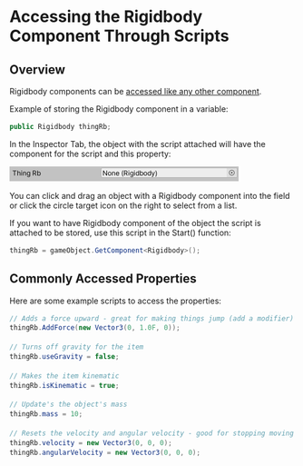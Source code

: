 # Accessing the Rigidbody Component Through Scripts

## Overview

Rigidbody components can be [accessed like any other component](../../select/components/accessing-attributes.md).

Example of storing the Rigidbody component in a variable:

```csharp
public Rigidbody thingRb;
```

In the Inspector Tab, the object with the script attached will have the component for the script and this property:

![](../../.gitbook/assets/image%20%28170%29.png)

You can click and drag an object with a Rigidbody component into the field or click the circle target icon on the right to select from a list.

If you want to have Rigidbody component of the object the script is attached to be stored, use this script in the Start\(\) function:

```csharp
thingRb = gameObject.GetComponent<Rigidbody>();
```

## Commonly Accessed Properties

Here are some example scripts to access the properties:

```csharp
// Adds a force upward - great for making things jump (add a modifier)
thingRb.AddForce(new Vector3(0, 1.0F, 0));

// Turns off gravity for the item
thingRb.useGravity = false;

// Makes the item kinematic
thingRb.isKinematic = true;

// Update's the object's mass
thingRb.mass = 10;

// Resets the velocity and angular velocity - good for stopping moving objects
thingRb.velocity = new Vector3(0, 0, 0);
thingRb.angularVelocity = new Vector3(0, 0, 0);
```

